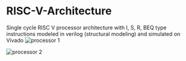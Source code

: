 # RISC-V-Architecture
Single cycle RISC V processor architecture with I, S, R, BEQ type instructions modeled in verilog (structural modeling) and simulated on Vivado
![processor 1](https://user-images.githubusercontent.com/75924049/199700395-5ba8ecbf-2206-4ccd-802e-96227d483c77.png)

![processor 2](https://user-images.githubusercontent.com/75924049/199700472-021bcdf1-27f9-4c32-8b30-7b4a160a6eeb.png)
